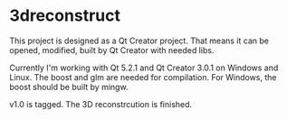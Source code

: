 3dreconstruct
=============
This project is designed as a Qt Creator project. That means it can be opened, modified, built by Qt Creator with needed libs.

Currently I'm working with Qt 5.2.1 and Qt Creator 3.0.1 on Windows and Linux. The boost and glm are needed for compilation. For Windows, the boost should be built by mingw.

v1.0 is tagged. The 3D reconstrcution is finished.